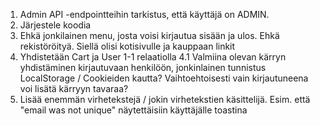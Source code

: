 1. Admin API -endpointteihin tarkistus, että käyttäjä on ADMIN.
2. Järjestele koodia
3. Ehkä jonkilainen menu, josta voisi kirjautua sisään ja ulos. Ehkä rekistöröityä. Siellä olisi kotisivulle ja kauppaan linkit
4. Yhdistetään Cart ja User 1-1 relaatiolla
   4.1 Valmiina olevan kärryn yhdistäminen kirjautuvaan henkilöön, jonkinlainen tunnistus LocalStorage / Cookieiden kautta?
   Vaihtoehtoisesti vain kirjautuneena voi lisätä kärryyn tavaraa?
5. Lisää enemmän virhetekstejä / jokin virhetekstien käsittelijä. Esim. että "email was not unique" näytettäisiin käyttäjälle toastina
